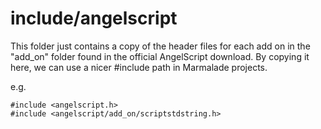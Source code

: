 # include/angelscript

This folder just contains a copy of the header files for each add on in the 
"add_on" folder found in the official AngelScript download. By copying it here,
we can use a nicer #include path in Marmalade projects.

e.g.

```
#include <angelscript.h>
#include <angelscript/add_on/scriptstdstring.h>
```
